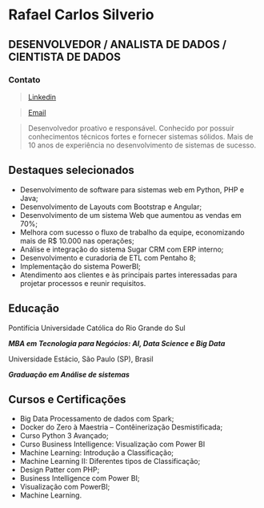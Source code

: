 # Rafael Carlos Silverio
## DESENVOLVEDOR / ANALISTA DE DADOS / CIENTISTA DE DADOS
### Contato

> [Linkedin](https://www.linkedin.com/in/rafael-carlos-developer/)

> [Email](mailto:rafacarlossilver@yahoo.com.br)



> Desenvolvedor proativo e responsável. Conhecido por possuir conhecimentos técnicos fortes e fornecer sistemas sólidos. Mais de 10 anos de experiência no desenvolvimento de sistemas de sucesso.

## Destaques selecionados

*  Desenvolvimento de software para sistemas web em Python, PHP e Java;
*  Desenvolvimento de Layouts com Bootstrap e Angular;
*  Desenvolvimento de um sistema Web que aumentou as vendas em 70%;
*  Melhora com sucesso o fluxo de trabalho da equipe, economizando mais de R$ 10.000 nas operações;
*  Análise e integração do sistema Sugar CRM com ERP interno; 
*  Desenvolvimento e curadoria de ETL com Pentaho 8;
*  Implementação do sistema PowerBI; 
*  Atendimento aos clientes e às principais partes interessadas para projetar processos e reunir requisitos.

## Educação
Pontifícia Universidade Católica do Rio Grande do Sul

***MBA em Tecnologia para Negócios: AI, Data Science e Big Data***

Universidade Estácio, São Paulo (SP), Brasil

***Graduação em Análise de sistemas***


## Cursos e Certificações

*  Big Data Processamento de dados com Spark;
*  Docker do Zero à Maestria – Contêinerização Desmistificada;
*  Curso Python 3 Avançado;
*  Curso Business Intelligence: Visualização com Power BI
*  Machine Learning: Introdução a Classificação;
*  Machine Learning II: Diferentes tipos de Classificação;
*  Design Patter com PHP;
*  Business Intelligence com Power BI;
*  Visualização com PowerBI;
*  Machine Learning.



